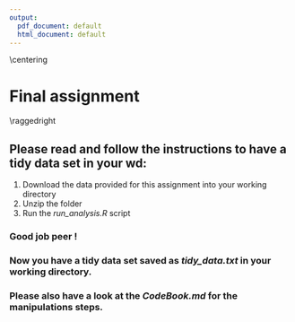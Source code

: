 ```yaml
---
output:
  pdf_document: default
  html_document: default
---
```

\centering
# **Final assignment**  
\raggedright

## Please read and follow the instructions to have a tidy data set in your wd:  

1. Download the data provided for this assignment into your working directory
2. Unzip the folder
3. Run the *run_analysis.R* script


### Good job peer !   
### Now you have a tidy data set saved as *tidy_data.txt* in your working directory.      
### Please also have a look at the *CodeBook.md* for the manipulations steps.  
